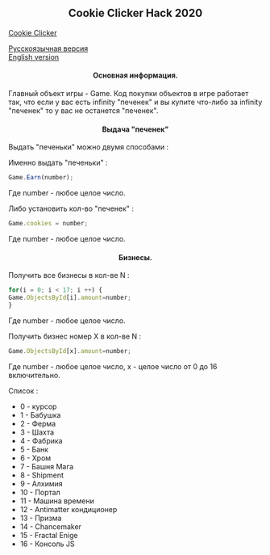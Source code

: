 <h2 align="center">Cookie Clicker Hack 2020</h2> 

[Cookie Clicker](https://orteil.dashnet.org/cookieclicker)
  
[Русскоязычная версия](https://github.com/TrueMajner/Cookie-Clicker-Hack/blob/master/README.md)  
[English version](https://github.com/TrueMajner/Cookie-Clicker-Hack/blob/master/README-EN.md)  
    
<h4 align="center">Основная информация.</h4> 
Главный объект игры - Game.
Код покупки объектов в игре работает так, что если у вас есть infinity "печенек" и вы купите что-либо за infinity "печенек" то у вас не останется "печенек".
  
<h4 align="center">Выдача "печенек"</h4> 
Выдать "печеньки" можно двумя способами :
  
Именно выдать "печеньки" :
```javascript
Game.Earn(number);
```  
Где number - любое целое число.
  
Либо установить кол-во "печенек" :
```javascript
Game.cookies = number;
```
Где number - любое целое число.
  

<h4 align="center">Бизнесы.</h4> 
Получить все бизнесы в кол-ве N :
  
```javascript
for(i = 0; i < 17; i ++) {
Game.ObjectsById[i].amount=number;
}
``` 
Где number - любое целое число.
  
Получить бизнес номер X в кол-ве N :
  
```javascript
Game.ObjectsById[x].amount=number;
``` 
Где number - любое целое число, x - целое число от 0 до 16 включительно.
  
Список :  
- 0 - курсор  
- 1 - Бабушка  
- 2 - Ферма  
- 3 - Шахта  
- 4 - Фабрика  
- 5 - Банк  
- 6 - Хром  
- 7 - Башня Мага  
- 8 - Shipment  
- 9 - Алхимия  
- 10 - Портал  
- 11 - Машина времени  
- 12 - Antimatter кондиционер  
- 13 - Призма  
- 14 - Chancemaker  
- 15 - Fractal Enige  
- 16 - Консоль JS  
